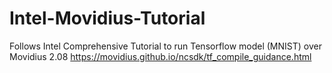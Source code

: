 # Intel-Movidius-Tutorial
Follows Intel Comprehensive Tutorial to run Tensorflow model (MNIST) over Movidius 2.08
https://movidius.github.io/ncsdk/tf_compile_guidance.html
